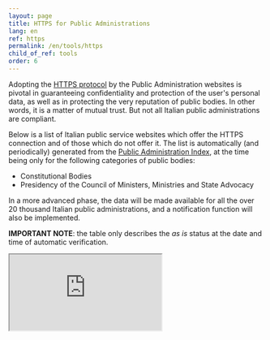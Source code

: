 ```yaml
---
layout: page
title: HTTPS for Public Administrations
lang: en
ref: https
permalink: /en/tools/https
child_of_ref: tools
order: 6
---
```


Adopting the [HTTPS protocol](https://en.wikipedia.org/wiki/HTTPS) by the Public Administration websites is pivotal in guaranteeing confidentiality and protection of the user's personal data, as well as in protecting the very reputation of public bodies. In other words, it is a matter of mutual trust. But not all Italian public administrations are compliant.

Below is a list of Italian public service websites which offer the HTTPS connection and of those which do not offer it. The list is automatically (and periodically) generated from the [Public Administration Index](https://indicepa.gov.it/), at the time being only for the following categories of public bodies:
- Constitutional Bodies
- Presidency of the Council of Ministers, Ministries and State Advocacy

In a more advanced phase, the data will be made available for all the over 20 thousand Italian public administrations, and a notification function will also be implemented.

**IMPORTANT NOTE**: the table only describes the *as is* status at the date and time of automatic verification.

<div class="embed-responsive embed-responsive-4by3">
  <iframe class="embed-responsive-item" src="https://eutopian-eu.github.io/tools/" title="HTTPS"></iframe>
</div>
